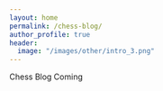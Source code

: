 ```yaml
---
layout: home
permalink: /chess-blog/
author_profile: true
header:
  image: "/images/other/intro_3.png"
---
```


Chess Blog Coming